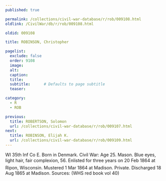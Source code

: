 ```yaml
---
published: true

permalink: /collections/civil-war-database/r/rob/009108.html
oldlink: /CivilWar/db/r/rob/009108.html

oldid: 009108

title: ROBINSON, Christopher

pagelist:
  exclude: false
  order: 9108
  image: 
  alt:
  caption:
  title:
  subtitle:      # Defaults to page subtitle
  teaser:

category: 
  - R 
  - ROB

previous:
  title: ROBERTSON, Solomon
  url: /collections/civil-war-database/r/rob/009107.html  
next:
  title: ROBINSON, Elijah K.
  url: /collections/civil-war-database/r/rob/009109.html   
---
```

WI 35th Inf Co E. Born in Denmark. Civil War: Age 25. Mason. Blue eyes, light hair, fair complexion, 5&#146;6&#148;. Enlisted for three years on 20 Feb 1864 at Ripon, Wisconsin. Mustered 1 Mar 1864 at Madison. Private. Discharged 18 Aug 1865 at Madison. Sources: (WHS red book vol 40)